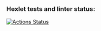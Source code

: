 ### Hexlet tests and linter status:
[![Actions Status](https://github.com/dmbrazhnikov/python-project-49/workflows/hexlet-check/badge.svg)](https://github.com/dmbrazhnikov/python-project-49/actions)